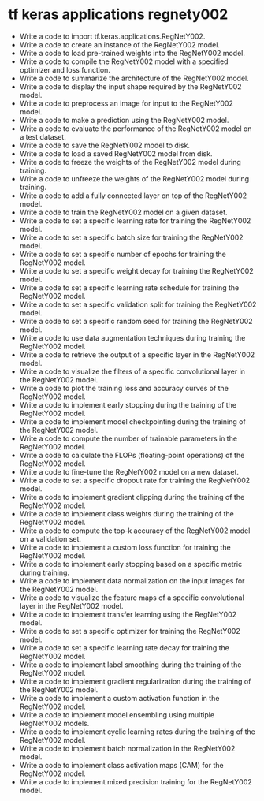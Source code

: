 # tf keras applications regnety002

- Write a code to import tf.keras.applications.RegNetY002.
- Write a code to create an instance of the RegNetY002 model.
- Write a code to load pre-trained weights into the RegNetY002 model.
- Write a code to compile the RegNetY002 model with a specified optimizer and loss function.
- Write a code to summarize the architecture of the RegNetY002 model.
- Write a code to display the input shape required by the RegNetY002 model.
- Write a code to preprocess an image for input to the RegNetY002 model.
- Write a code to make a prediction using the RegNetY002 model.
- Write a code to evaluate the performance of the RegNetY002 model on a test dataset.
- Write a code to save the RegNetY002 model to disk.
- Write a code to load a saved RegNetY002 model from disk.
- Write a code to freeze the weights of the RegNetY002 model during training.
- Write a code to unfreeze the weights of the RegNetY002 model during training.
- Write a code to add a fully connected layer on top of the RegNetY002 model.
- Write a code to train the RegNetY002 model on a given dataset.
- Write a code to set a specific learning rate for training the RegNetY002 model.
- Write a code to set a specific batch size for training the RegNetY002 model.
- Write a code to set a specific number of epochs for training the RegNetY002 model.
- Write a code to set a specific weight decay for training the RegNetY002 model.
- Write a code to set a specific learning rate schedule for training the RegNetY002 model.
- Write a code to set a specific validation split for training the RegNetY002 model.
- Write a code to set a specific random seed for training the RegNetY002 model.
- Write a code to use data augmentation techniques during training the RegNetY002 model.
- Write a code to retrieve the output of a specific layer in the RegNetY002 model.
- Write a code to visualize the filters of a specific convolutional layer in the RegNetY002 model.
- Write a code to plot the training loss and accuracy curves of the RegNetY002 model.
- Write a code to implement early stopping during the training of the RegNetY002 model.
- Write a code to implement model checkpointing during the training of the RegNetY002 model.
- Write a code to compute the number of trainable parameters in the RegNetY002 model.
- Write a code to calculate the FLOPs (floating-point operations) of the RegNetY002 model.
- Write a code to fine-tune the RegNetY002 model on a new dataset.
- Write a code to set a specific dropout rate for training the RegNetY002 model.
- Write a code to implement gradient clipping during the training of the RegNetY002 model.
- Write a code to implement class weights during the training of the RegNetY002 model.
- Write a code to compute the top-k accuracy of the RegNetY002 model on a validation set.
- Write a code to implement a custom loss function for training the RegNetY002 model.
- Write a code to implement early stopping based on a specific metric during training.
- Write a code to implement data normalization on the input images for the RegNetY002 model.
- Write a code to visualize the feature maps of a specific convolutional layer in the RegNetY002 model.
- Write a code to implement transfer learning using the RegNetY002 model.
- Write a code to set a specific optimizer for training the RegNetY002 model.
- Write a code to set a specific learning rate decay for training the RegNetY002 model.
- Write a code to implement label smoothing during the training of the RegNetY002 model.
- Write a code to implement gradient regularization during the training of the RegNetY002 model.
- Write a code to implement a custom activation function in the RegNetY002 model.
- Write a code to implement model ensembling using multiple RegNetY002 models.
- Write a code to implement cyclic learning rates during the training of the RegNetY002 model.
- Write a code to implement batch normalization in the RegNetY002 model.
- Write a code to implement class activation maps (CAM) for the RegNetY002 model.
- Write a code to implement mixed precision training for the RegNetY002 model.
